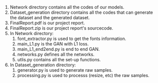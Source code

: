 1. Network directory contains all the codes of our models.
2. Dataset_generation directory contains all the codes that can generate the dataset and the generated dataset.
3. FinalReport.pdf is our project report.
4. FinalReport.zip is our project report's sourcecode.
5. In Network directory:
    1) font_extractor.py is used to get the fonts information.
    2) main_L1.py is the GAN with L1 loss.
    3) main_L1_end2end.py is end to end GAN.
    4) networks.py defines all the networks.
    5) utlis.py contains all the set-up functions.
6. In Dataset_generation directory:
    1) generator.py is used to generate raw samples.
    2) processing.py is used to processs (resize, etc) the raw samples.